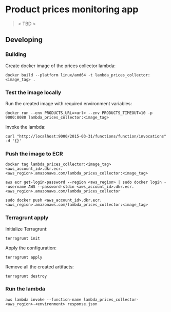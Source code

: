 # Product prices monitoring app
> < TBD >

## Developing

### Building

Create docker image of the prices collector lambda:
```shell
docker build --platform linux/amd64 -t lambda_prices_collector:<image_tag> .
```

### Test the image locally
Run the created image with required environment variables:
```shell
docker run --env PRODUCTS_URL=<url> --env PRODUCTS_TIMEOUT=10 -p 9000:8080 lambda_prices_collector:<image_tag>
```

Invoke the lambda:
```shell
curl "http://localhost:9000/2015-03-31/functions/function/invocations" -d '{}'
```


### Push the image to ECR
```shell
docker tag lambda_prices_collector:<image_tag> <aws_account_id>.dkr.ecr.<aws_region>.amazonaws.com/lambda_prices_collector:<image_tag>
```
```shell
aws ecr get-login-password --region <aws_region> | sudo docker login --username AWS --password-stdin <aws_account_id>.dkr.ecr.<aws_region>.amazonaws.com/lambda_prices_collector
```
```shell
sudo docker push <aws_account_id>.dkr.ecr.<aws_region>.amazonaws.com/lambda_prices_collector:<image_tag>
```

### Terragrunt apply
Initialize Terragrunt:
```shell
terragrunt init
```
Apply the configuration:
```shell
terragrunt apply
```
Remove all the created artifacts:
```shell
terragrunt destroy
```

### Run the lambda
```shell
aws lambda invoke --function-name lambda_prices_collector-<aws_region>-<environment> response.json
```
